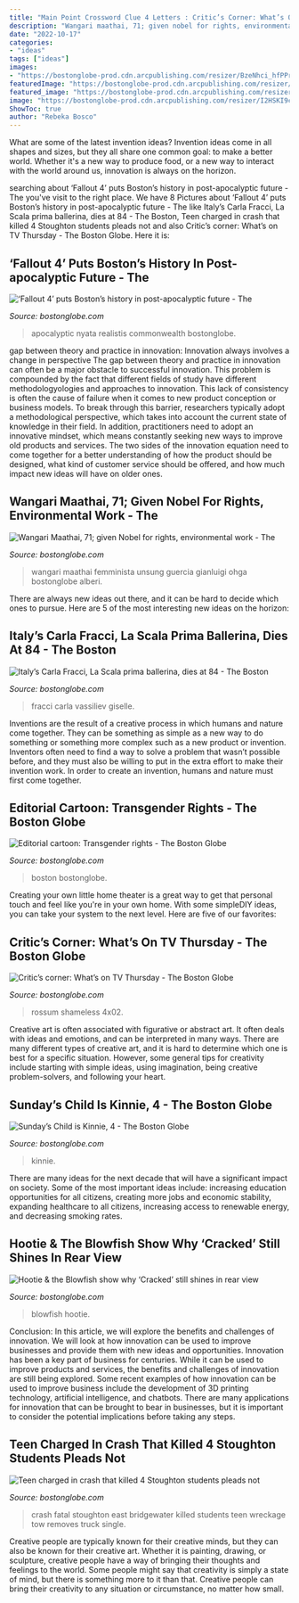 ```yaml
---
title: "Main Point Crossword Clue 4 Letters : Critic’s Corner: What’s On Tv Thursday"
description: "Wangari maathai, 71; given nobel for rights, environmental work"
date: "2022-10-17"
categories:
- "ideas"
tags: ["ideas"]
images:
- "https://bostonglobe-prod.cdn.arcpublishing.com/resizer/BzeNhci_hfPPrq3SWM3i9Kmn4NM=/506x0/arc-anglerfish-arc2-prod-bostonglobe.s3.amazonaws.com/public/SF5Z2UUO3AI6LKSXBTRJK35SCY.jpg"
featuredImage: "https://bostonglobe-prod.cdn.arcpublishing.com/resizer/g4KLBI0hSeB2WCTlYClqVSsboFw=/506x0/arc-anglerfish-arc2-prod-bostonglobe.s3.amazonaws.com/public/IQLNUHEFIMI6JNUV35DPPWJSGI.jpg"
featured_image: "https://bostonglobe-prod.cdn.arcpublishing.com/resizer/A-ahCClfJHmr2hv7DYtDOrRtmY0=/506x0/arc-anglerfish-arc2-prod-bostonglobe.s3.amazonaws.com/public/S7SGF5HIZII6BIOBZGNSVSWV5E.jpg"
image: "https://bostonglobe-prod.cdn.arcpublishing.com/resizer/I2HSKI9c02mguxpuob0vZcl0_PI=/506x0/arc-anglerfish-arc2-prod-bostonglobe.s3.amazonaws.com/public/ACBMYCEDGQI6LJIYS7OIPHDDBI.jpg"
ShowToc: true
author: "Rebeka Bosco"
---
```



What are some of the latest invention ideas?
Invention ideas come in all shapes and sizes, but they all share one common goal: to make a better world. Whether it's a new way to produce food, or a new way to interact with the world around us, innovation is always on the horizon.

	

		
searching about ‘Fallout 4’ puts Boston’s history in post-apocalyptic future - The you've visit to the right place. We have 8 Pictures about ‘Fallout 4’ puts Boston’s history in post-apocalyptic future - The like Italy’s Carla Fracci, La Scala prima ballerina, dies at 84 - The Boston, Teen charged in crash that killed 4 Stoughton students pleads not and also Critic’s corner: What’s on TV Thursday - The Boston Globe. Here it is:
		
    
## ‘Fallout 4’ Puts Boston’s History In Post-apocalyptic Future - The

<img loading=lazy src="https://bostonglobe-prod.cdn.arcpublishing.com/resizer/BzeNhci_hfPPrq3SWM3i9Kmn4NM=/506x0/arc-anglerfish-arc2-prod-bostonglobe.s3.amazonaws.com/public/SF5Z2UUO3AI6LKSXBTRJK35SCY.jpg" onerror="this.onerror=null;this.src='https://tse1.mm.bing.net/th?id=OIP.E-fDq67jnoDIYv8497nIuAHaEK&amp;pid=15.1';" alt="‘Fallout 4’ puts Boston’s history in post-apocalyptic future - The">

_Source: bostonglobe.com_

>apocalyptic nyata realistis commonwealth bostonglobe. 

	

gap between theory and practice in innovation: Innovation always involves a change in perspective
The gap between theory and practice in innovation can often be a major obstacle to successful innovation. This problem is compounded by the fact that different fields of study have different methodologyologies and approaches to innovation. This lack of consistency is often the cause of failure when it comes to new product conception or business models. To break through this barrier, researchers typically adopt a methodological perspective, which takes into account the current state of knowledge in their field. In addition, practitioners need to adopt an innovative mindset, which means constantly seeking new ways to improve old products and services. The two sides of the innovation equation need to come together for a better understanding of how the product should be designed, what kind of customer service should be offered, and how much impact new ideas will have on older ones.

    
## Wangari Maathai, 71; Given Nobel For Rights, Environmental Work - The

<img loading=lazy src="https://bostonglobe-prod.cdn.arcpublishing.com/resizer/A-ahCClfJHmr2hv7DYtDOrRtmY0=/506x0/arc-anglerfish-arc2-prod-bostonglobe.s3.amazonaws.com/public/S7SGF5HIZII6BIOBZGNSVSWV5E.jpg" onerror="this.onerror=null;this.src='https://tse1.mm.bing.net/th?id=OIP.BvFFScpG6FOQPZWtUv_frgHaLI&amp;pid=15.1';" alt="Wangari Maathai, 71; given Nobel for rights, environmental work - The">

_Source: bostonglobe.com_

>wangari maathai femminista unsung guercia gianluigi ohga bostonglobe alberi. 

	

There are always new ideas out there, and it can be hard to decide which ones to pursue. Here are 5 of the most interesting new ideas on the horizon: 

    
## Italy’s Carla Fracci, La Scala Prima Ballerina, Dies At 84 - The Boston

<img loading=lazy src="https://bostonglobe-prod.cdn.arcpublishing.com/resizer/5vK4BO6w5G5JAM8kHPggMQkIpTQ=/506x0/cloudfront-us-east-1.images.arcpublishing.com/bostonglobe/44I3KGDOWSI57T2WSIGKOX4HUA.jpg" onerror="this.onerror=null;this.src='https://tse2.mm.bing.net/th?id=OIP.PnREDdQ2pUDfnK8KnyNzawHaLH&amp;pid=15.1';" alt="Italy’s Carla Fracci, La Scala prima ballerina, dies at 84 - The Boston">

_Source: bostonglobe.com_

>fracci carla vassiliev giselle. 

	

Inventions are the result of a creative process in which humans and nature come together. They can be something as simple as a new way to do something or something more complex such as a new product or invention. Inventors often need to find a way to solve a problem that wasn’t possible before, and they must also be willing to put in the extra effort to make their invention work. In order to create an invention, humans and nature must first come together.

    
## Editorial Cartoon: Transgender Rights - The Boston Globe

<img loading=lazy src="https://bostonglobe-prod.cdn.arcpublishing.com/resizer/I2HSKI9c02mguxpuob0vZcl0_PI=/506x0/arc-anglerfish-arc2-prod-bostonglobe.s3.amazonaws.com/public/ACBMYCEDGQI6LJIYS7OIPHDDBI.jpg" onerror="this.onerror=null;this.src='https://tse4.mm.bing.net/th?id=OIP.kPRmqOtzlPdznuMEkiEN_gHaFx&amp;pid=15.1';" alt="Editorial cartoon: Transgender rights - The Boston Globe">

_Source: bostonglobe.com_

>boston bostonglobe. 

	

Creating your own little home theater is a great way to get that personal touch and feel like you're in your own home. With some simpleDIY ideas, you can take your system to the next level. Here are five of our favorites: 

    
## Critic’s Corner: What’s On TV Thursday - The Boston Globe

<img loading=lazy src="https://bostonglobe-prod.cdn.arcpublishing.com/resizer/g4KLBI0hSeB2WCTlYClqVSsboFw=/506x0/arc-anglerfish-arc2-prod-bostonglobe.s3.amazonaws.com/public/IQLNUHEFIMI6JNUV35DPPWJSGI.jpg" onerror="this.onerror=null;this.src='https://tse4.mm.bing.net/th?id=OIP.pm0RiNEXybNwnDTcW_pbpwHaLH&amp;pid=15.1';" alt="Critic’s corner: What’s on TV Thursday - The Boston Globe">

_Source: bostonglobe.com_

>rossum shameless 4x02. 

	

Creative art is often associated with figurative or abstract art. It often deals with ideas and emotions, and can be interpreted in many ways. There are many different types of creative art, and it is hard to determine which one is best for a specific situation. However, some general tips for creativity include starting with simple ideas, using imagination, being creative problem-solvers, and following your heart.

    
## Sunday’s Child Is Kinnie, 4 - The Boston Globe

<img loading=lazy src="https://bostonglobe-prod.cdn.arcpublishing.com/resizer/HDsVyK6-F511l6moCto8iR8PABI=/506x0/arc-anglerfish-arc2-prod-bostonglobe.s3.amazonaws.com/public/34LAHZWJOEI6HOUUKNXSPSRJMU.jpg" onerror="this.onerror=null;this.src='https://tse4.mm.bing.net/th?id=OIP.ByfKn__tPAlyOpo506gFiwHaLH&amp;pid=15.1';" alt="Sunday’s Child is Kinnie, 4 - The Boston Globe">

_Source: bostonglobe.com_

>kinnie. 

	

There are many ideas for the next decade that will have a significant impact on society. Some of the most important ideas include: increasing education opportunities for all citizens, creating more jobs and economic stability, expanding healthcare to all citizens, increasing access to renewable energy, and decreasing smoking rates.

    
## Hootie &amp; The Blowfish Show Why ‘Cracked’ Still Shines In Rear View

<img loading=lazy src="https://bostonglobe-prod.cdn.arcpublishing.com/resizer/gqB9iS0iMdFVoM6YX9PQU4cnG6c=/506x0/arc-anglerfish-arc2-prod-bostonglobe.s3.amazonaws.com/public/PVPOBWVWM4I6TI4SAUR672ILPM.jpg" onerror="this.onerror=null;this.src='https://tse4.mm.bing.net/th?id=OIP.nSdxbqG-p-BYrPv2dpLHpwHaFm&amp;pid=15.1';" alt="Hootie &amp; the Blowfish show why ‘Cracked’ still shines in rear view">

_Source: bostonglobe.com_

>blowfish hootie. 

	

Conclusion: In this article, we will explore the benefits and challenges of innovation. We will look at how innovation can be used to improve businesses and provide them with new ideas and opportunities.
Innovation has been a key part of business for centuries. While it can be used to improve products and services, the benefits and challenges of innovation are still being explored. Some recent examples of how innovation can be used to improve business include the development of 3D printing technology, artificial intelligence, and chatbots. There are many applications for innovation that can be brought to bear in businesses, but it is important to consider the potential implications before taking any steps.

    
## Teen Charged In Crash That Killed 4 Stoughton Students Pleads Not

<img loading=lazy src="https://bostonglobe-prod.cdn.arcpublishing.com/resizer/MUHZLaCrQfdwqxKyl-u_C2o0Pzg=/506x0/arc-anglerfish-arc2-prod-bostonglobe.s3.amazonaws.com/public/K3E3W7C3YYI6RGOBFEX6YER7FQ.jpg" onerror="this.onerror=null;this.src='https://tse3.mm.bing.net/th?id=OIP.GV3cWaqajWPn-vjghiZsCwHaE7&amp;pid=15.1';" alt="Teen charged in crash that killed 4 Stoughton students pleads not">

_Source: bostonglobe.com_

>crash fatal stoughton east bridgewater killed students teen wreckage tow removes truck single. 

	

Creative people are typically known for their creative minds, but they can also be known for their creative art. Whether it is painting, drawing, or sculpture, creative people have a way of bringing their thoughts and feelings to the world. Some people might say that creativity is simply a state of mind, but there is something more to it than that. Creative people can bring their creativity to any situation or circumstance, no matter how small.

